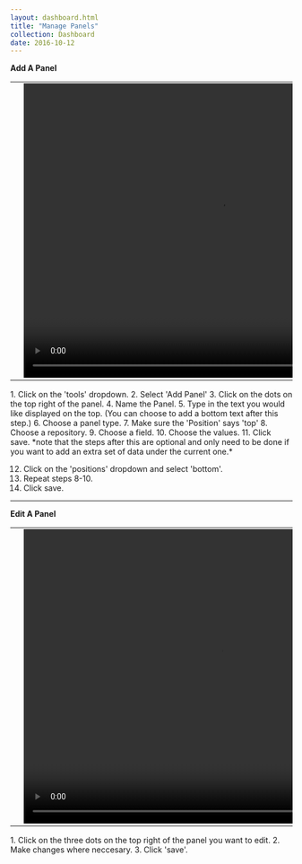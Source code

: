 ```yaml
---
layout: dashboard.html
title: "Manage Panels"
collection: Dashboard
date: 2016-10-12
---
```

**Add A Panel**

<table>
<tr>
<td width="50px"></td>
<td width="700px">
<video width="700" height="525" controls>
	<source src="/assets/video/Dashboard/How_to_create_a_panel.mp4" type="video/mp4">
	Your browser does not support the video tag.
</video>
</td>
<td width="50px"></td>
</tr>
</table>
1. Click on the 'tools' dropdown.
2. Select 'Add Panel'
3. Click on the dots on the top right of the panel.
4. Name the Panel.
5. Type in the text you would like displayed on the top. (You can choose to add a bottom text after this step.)
6. Choose a panel type.
7. Make sure the 'Position' says 'top'
8. Choose a repository.
9. Choose a field.
10. Choose the values.
11. Click save.
*note that the steps after this are optional and only need to be done if you want to add an extra set of data under the current one.*

12. Click on the 'positions' dropdown and select 'bottom'.
13. Repeat steps 8-10.
14. Click save.

---
**Edit A Panel**

<table>
<tr>
<td width="50px"></td>
<td width="700px">
<video width="700" height="525" controls>
	<source src="/assets/video/Dashboard/how_to_edit_a_panel.mp4" type="video/mp4">
	Your browser does not support the video tag.
</video>
</td>
<td width="50px"></td>
</tr>
</table>
1. Click on the three dots on the top right of the panel you want to edit.
2. Make changes where neccesary.
3. Click 'save'.
